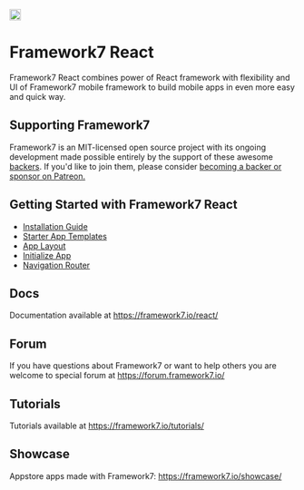 <a href="https://www.patreon.com/vladimirkharlampidi"><img src="https://framework7.io/i/support-badge.png" height="20"></a>

# Framework7 React

Framework7 React combines power of React framework with flexibility and UI of Framework7 mobile framework to build mobile apps in even more easy and quick way.

## Supporting Framework7

Framework7 is an MIT-licensed open source project with its ongoing development made possible entirely by the support of these awesome [backers](https://github.com/framework7io/framework7/blob/master/BACKERS.md). If you'd like to join them, please consider [becoming a backer or sponsor on Patreon.](https://www.patreon.com/vladimirkharlampidi)


## Getting Started with Framework7 React
  * [Installation Guide](https://framework7.io/react/installation.html)
  * [Starter App Templates](https://framework7.io/templates/)
  * [App Layout](https://framework7.io/react/app-layout.html)
  * [Initialize App](https://framework7.io/react/init-app.html)
  * [Navigation Router](https://framework7.io/react/navigation-router.html)

## Docs

Documentation available at https://framework7.io/react/

## Forum

If you have questions about Framework7 or want to help others you are welcome to special forum at https://forum.framework7.io/

## Tutorials

Tutorials available at https://framework7.io/tutorials/

## Showcase

Appstore apps made with Framework7: https://framework7.io/showcase/
